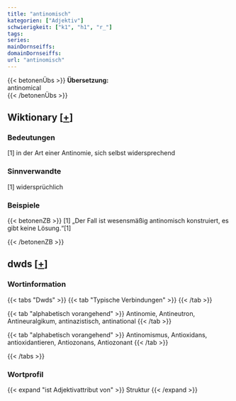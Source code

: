 ```yaml
---
title: "antinomisch"
kategorien: ["Adjektiv"]
schwierigkeit: ["k1", "h1", "r_"]
tags:
series:
mainDornseiffs:
domainDornseiffs:
url: "antinomisch"
---
```


{{< betonenÜbs >}}
**Übersetzung:**  
antinomical  
{{< /betonenÜbs >}}

## Wiktionary [[+](https://de.wiktionary.org/wiki/antinomisch)]

### Bedeutungen
[1] in der Art einer Antinomie, sich selbst widersprechend  

### Sinnverwandte
[1] widersprüchlich  

### Beispiele
{{< betonenZB >}}
[1] „Der Fall ist wesensmäßig antinomisch konstruiert, es gibt keine Lösung.“[1]  

{{< /betonenZB >}}


## dwds [[+](https://www.dwds.de/wb/antinomisch)]

### Wortinformation
{{< tabs "Dwds" >}}
{{< tab "Typische Verbindungen" >}}
{{< /tab >}}

{{< tab "alphabetisch vorangehend" >}}
Antinomie, Antineutron, Antineuralgikum, antinazistisch, antinational
{{< /tab >}}

{{< tab "alphabetisch vorangehend" >}}
Antinomismus, Antioxidans, antioxidantieren, Antiozonans, Antiozonant
{{< /tab >}}

{{< /tabs >}}

### Wortprofil
{{< expand "ist Adjektivattribut von" >}} Struktur {{< /expand >}}

